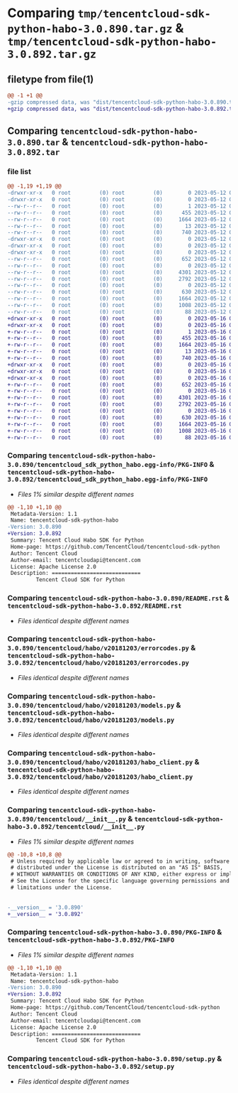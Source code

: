 # Comparing `tmp/tencentcloud-sdk-python-habo-3.0.890.tar.gz` & `tmp/tencentcloud-sdk-python-habo-3.0.892.tar.gz`

## filetype from file(1)

```diff
@@ -1 +1 @@
-gzip compressed data, was "dist/tencentcloud-sdk-python-habo-3.0.890.tar", last modified: Fri May 12 02:15:19 2023, max compression
+gzip compressed data, was "dist/tencentcloud-sdk-python-habo-3.0.892.tar", last modified: Tue May 16 00:37:52 2023, max compression
```

## Comparing `tencentcloud-sdk-python-habo-3.0.890.tar` & `tencentcloud-sdk-python-habo-3.0.892.tar`

### file list

```diff
@@ -1,19 +1,19 @@
-drwxr-xr-x   0 root         (0) root         (0)        0 2023-05-12 02:15:19.000000 tencentcloud-sdk-python-habo-3.0.890/
-drwxr-xr-x   0 root         (0) root         (0)        0 2023-05-12 02:15:19.000000 tencentcloud-sdk-python-habo-3.0.890/tencentcloud_sdk_python_habo.egg-info/
--rw-r--r--   0 root         (0) root         (0)        1 2023-05-12 02:15:19.000000 tencentcloud-sdk-python-habo-3.0.890/tencentcloud_sdk_python_habo.egg-info/dependency_links.txt
--rw-r--r--   0 root         (0) root         (0)      455 2023-05-12 02:15:19.000000 tencentcloud-sdk-python-habo-3.0.890/tencentcloud_sdk_python_habo.egg-info/SOURCES.txt
--rw-r--r--   0 root         (0) root         (0)     1664 2023-05-12 02:15:19.000000 tencentcloud-sdk-python-habo-3.0.890/tencentcloud_sdk_python_habo.egg-info/PKG-INFO
--rw-r--r--   0 root         (0) root         (0)       13 2023-05-12 02:15:19.000000 tencentcloud-sdk-python-habo-3.0.890/tencentcloud_sdk_python_habo.egg-info/top_level.txt
--rw-r--r--   0 root         (0) root         (0)      740 2023-05-12 02:15:19.000000 tencentcloud-sdk-python-habo-3.0.890/README.rst
-drwxr-xr-x   0 root         (0) root         (0)        0 2023-05-12 02:15:19.000000 tencentcloud-sdk-python-habo-3.0.890/tencentcloud/
-drwxr-xr-x   0 root         (0) root         (0)        0 2023-05-12 02:15:19.000000 tencentcloud-sdk-python-habo-3.0.890/tencentcloud/habo/
-drwxr-xr-x   0 root         (0) root         (0)        0 2023-05-12 02:15:19.000000 tencentcloud-sdk-python-habo-3.0.890/tencentcloud/habo/v20181203/
--rw-r--r--   0 root         (0) root         (0)      652 2023-05-12 02:15:19.000000 tencentcloud-sdk-python-habo-3.0.890/tencentcloud/habo/v20181203/errorcodes.py
--rw-r--r--   0 root         (0) root         (0)        0 2023-05-12 02:15:19.000000 tencentcloud-sdk-python-habo-3.0.890/tencentcloud/habo/v20181203/__init__.py
--rw-r--r--   0 root         (0) root         (0)     4301 2023-05-12 02:15:19.000000 tencentcloud-sdk-python-habo-3.0.890/tencentcloud/habo/v20181203/models.py
--rw-r--r--   0 root         (0) root         (0)     2792 2023-05-12 02:15:19.000000 tencentcloud-sdk-python-habo-3.0.890/tencentcloud/habo/v20181203/habo_client.py
--rw-r--r--   0 root         (0) root         (0)        0 2023-05-12 02:15:19.000000 tencentcloud-sdk-python-habo-3.0.890/tencentcloud/habo/__init__.py
--rw-r--r--   0 root         (0) root         (0)      630 2023-05-12 02:15:19.000000 tencentcloud-sdk-python-habo-3.0.890/tencentcloud/__init__.py
--rw-r--r--   0 root         (0) root         (0)     1664 2023-05-12 02:15:19.000000 tencentcloud-sdk-python-habo-3.0.890/PKG-INFO
--rw-r--r--   0 root         (0) root         (0)     1008 2023-05-12 02:15:19.000000 tencentcloud-sdk-python-habo-3.0.890/setup.py
--rw-r--r--   0 root         (0) root         (0)       88 2023-05-12 02:15:19.000000 tencentcloud-sdk-python-habo-3.0.890/setup.cfg
+drwxr-xr-x   0 root         (0) root         (0)        0 2023-05-16 00:37:52.000000 tencentcloud-sdk-python-habo-3.0.892/
+drwxr-xr-x   0 root         (0) root         (0)        0 2023-05-16 00:37:52.000000 tencentcloud-sdk-python-habo-3.0.892/tencentcloud_sdk_python_habo.egg-info/
+-rw-r--r--   0 root         (0) root         (0)        1 2023-05-16 00:37:52.000000 tencentcloud-sdk-python-habo-3.0.892/tencentcloud_sdk_python_habo.egg-info/dependency_links.txt
+-rw-r--r--   0 root         (0) root         (0)      455 2023-05-16 00:37:52.000000 tencentcloud-sdk-python-habo-3.0.892/tencentcloud_sdk_python_habo.egg-info/SOURCES.txt
+-rw-r--r--   0 root         (0) root         (0)     1664 2023-05-16 00:37:52.000000 tencentcloud-sdk-python-habo-3.0.892/tencentcloud_sdk_python_habo.egg-info/PKG-INFO
+-rw-r--r--   0 root         (0) root         (0)       13 2023-05-16 00:37:52.000000 tencentcloud-sdk-python-habo-3.0.892/tencentcloud_sdk_python_habo.egg-info/top_level.txt
+-rw-r--r--   0 root         (0) root         (0)      740 2023-05-16 00:37:52.000000 tencentcloud-sdk-python-habo-3.0.892/README.rst
+drwxr-xr-x   0 root         (0) root         (0)        0 2023-05-16 00:37:52.000000 tencentcloud-sdk-python-habo-3.0.892/tencentcloud/
+drwxr-xr-x   0 root         (0) root         (0)        0 2023-05-16 00:37:52.000000 tencentcloud-sdk-python-habo-3.0.892/tencentcloud/habo/
+drwxr-xr-x   0 root         (0) root         (0)        0 2023-05-16 00:37:52.000000 tencentcloud-sdk-python-habo-3.0.892/tencentcloud/habo/v20181203/
+-rw-r--r--   0 root         (0) root         (0)      652 2023-05-16 00:37:52.000000 tencentcloud-sdk-python-habo-3.0.892/tencentcloud/habo/v20181203/errorcodes.py
+-rw-r--r--   0 root         (0) root         (0)        0 2023-05-16 00:37:52.000000 tencentcloud-sdk-python-habo-3.0.892/tencentcloud/habo/v20181203/__init__.py
+-rw-r--r--   0 root         (0) root         (0)     4301 2023-05-16 00:37:52.000000 tencentcloud-sdk-python-habo-3.0.892/tencentcloud/habo/v20181203/models.py
+-rw-r--r--   0 root         (0) root         (0)     2792 2023-05-16 00:37:52.000000 tencentcloud-sdk-python-habo-3.0.892/tencentcloud/habo/v20181203/habo_client.py
+-rw-r--r--   0 root         (0) root         (0)        0 2023-05-16 00:37:52.000000 tencentcloud-sdk-python-habo-3.0.892/tencentcloud/habo/__init__.py
+-rw-r--r--   0 root         (0) root         (0)      630 2023-05-16 00:37:52.000000 tencentcloud-sdk-python-habo-3.0.892/tencentcloud/__init__.py
+-rw-r--r--   0 root         (0) root         (0)     1664 2023-05-16 00:37:52.000000 tencentcloud-sdk-python-habo-3.0.892/PKG-INFO
+-rw-r--r--   0 root         (0) root         (0)     1008 2023-05-16 00:37:52.000000 tencentcloud-sdk-python-habo-3.0.892/setup.py
+-rw-r--r--   0 root         (0) root         (0)       88 2023-05-16 00:37:52.000000 tencentcloud-sdk-python-habo-3.0.892/setup.cfg
```

### Comparing `tencentcloud-sdk-python-habo-3.0.890/tencentcloud_sdk_python_habo.egg-info/PKG-INFO` & `tencentcloud-sdk-python-habo-3.0.892/tencentcloud_sdk_python_habo.egg-info/PKG-INFO`

 * *Files 1% similar despite different names*

```diff
@@ -1,10 +1,10 @@
 Metadata-Version: 1.1
 Name: tencentcloud-sdk-python-habo
-Version: 3.0.890
+Version: 3.0.892
 Summary: Tencent Cloud Habo SDK for Python
 Home-page: https://github.com/TencentCloud/tencentcloud-sdk-python
 Author: Tencent Cloud
 Author-email: tencentcloudapi@tencent.com
 License: Apache License 2.0
 Description: ============================
         Tencent Cloud SDK for Python
```

### Comparing `tencentcloud-sdk-python-habo-3.0.890/README.rst` & `tencentcloud-sdk-python-habo-3.0.892/README.rst`

 * *Files identical despite different names*

### Comparing `tencentcloud-sdk-python-habo-3.0.890/tencentcloud/habo/v20181203/errorcodes.py` & `tencentcloud-sdk-python-habo-3.0.892/tencentcloud/habo/v20181203/errorcodes.py`

 * *Files identical despite different names*

### Comparing `tencentcloud-sdk-python-habo-3.0.890/tencentcloud/habo/v20181203/models.py` & `tencentcloud-sdk-python-habo-3.0.892/tencentcloud/habo/v20181203/models.py`

 * *Files identical despite different names*

### Comparing `tencentcloud-sdk-python-habo-3.0.890/tencentcloud/habo/v20181203/habo_client.py` & `tencentcloud-sdk-python-habo-3.0.892/tencentcloud/habo/v20181203/habo_client.py`

 * *Files identical despite different names*

### Comparing `tencentcloud-sdk-python-habo-3.0.890/tencentcloud/__init__.py` & `tencentcloud-sdk-python-habo-3.0.892/tencentcloud/__init__.py`

 * *Files 1% similar despite different names*

```diff
@@ -10,8 +10,8 @@
 # Unless required by applicable law or agreed to in writing, software
 # distributed under the License is distributed on an "AS IS" BASIS,
 # WITHOUT WARRANTIES OR CONDITIONS OF ANY KIND, either express or implied.
 # See the License for the specific language governing permissions and
 # limitations under the License.
 
 
-__version__ = '3.0.890'
+__version__ = '3.0.892'
```

### Comparing `tencentcloud-sdk-python-habo-3.0.890/PKG-INFO` & `tencentcloud-sdk-python-habo-3.0.892/PKG-INFO`

 * *Files 1% similar despite different names*

```diff
@@ -1,10 +1,10 @@
 Metadata-Version: 1.1
 Name: tencentcloud-sdk-python-habo
-Version: 3.0.890
+Version: 3.0.892
 Summary: Tencent Cloud Habo SDK for Python
 Home-page: https://github.com/TencentCloud/tencentcloud-sdk-python
 Author: Tencent Cloud
 Author-email: tencentcloudapi@tencent.com
 License: Apache License 2.0
 Description: ============================
         Tencent Cloud SDK for Python
```

### Comparing `tencentcloud-sdk-python-habo-3.0.890/setup.py` & `tencentcloud-sdk-python-habo-3.0.892/setup.py`

 * *Files identical despite different names*

